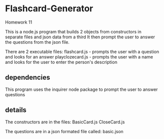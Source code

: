 # Flashcard-Generator
Homework 11


This is a node.js program that builds 2 objects from constructors in separate files and json data from a third
It then prompt the user to answer the questions from the json file.

There are 2 executable files:
flashcard.js - prompts the user with a question and looks for an answer
playclozecard.js - prompts the user with a name and looks for the user to enter the person's description

## dependencies

This program uses the inquirer node package to prompt the user to answer questions

## details

The constructors are in the files:
	BasicCard.js
	CloseCard.js

The questions are in a json formated file called:
	basic.json

